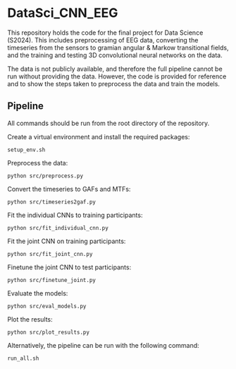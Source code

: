 # DataSci_CNN_EEG
This repository holds the code for the final project for Data Science (S2024). This includes preprocessing of EEG data, converting the timeseries from the sensors to gramian angular & Markow transitional fields, and the training and testing 3D convolutional neural networks on the data.



The data is not publicly available, and therefore the full pipeline cannot be run without providing the data. However, the code is provided for reference and to show the steps taken to preprocess the data and train the models.

## Pipeline
All commands should be run from the root directory of the repository.

Create a virtual environment and install the required packages:
```
setup_env.sh
```

Preprocess the data:
```
python src/preprocess.py
```

Convert the timeseries to GAFs and MTFs:
```
python src/timeseries2gaf.py
```

Fit the individual CNNs to training participants:
```
python src/fit_individual_cnn.py
```

Fit the joint CNN on training participants:
```
python src/fit_joint_cnn.py
```

Finetune the joint CNN to test participants:
```
python src/finetune_joint.py
```

Evaluate the models:
```
python src/eval_models.py
```

Plot the results:
```
python src/plot_results.py
```


Alternatively, the pipeline can be run with the following command:
```
run_all.sh
```